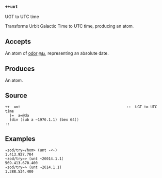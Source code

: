 ### `++unt`

UGT to UTC time

Transforms Urbit Galactic Time to UTC time, producing an atom.

Accepts
-------

An atom of [odor]() [`@da`](), representing an absolute date.

Produces
--------

An atom.

Source
------

    ++  unt                                                 ::  UGT to UTC time
      |=  a=@da
      (div (sub a ~1970.1.1) (bex 64))
    ::

Examples
--------

    ~zod/try=/hom> (unt -<-)
    1.413.927.704
    ~zod/try=> (unt ~20014.1.1)
    569.413.670.400
    ~zod/try=> (unt ~2014.1.1)
    1.388.534.400


